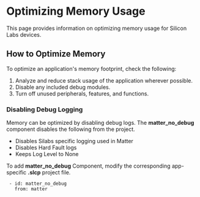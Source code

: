 # Optimizing Memory Usage

This page provides information on optimizing memory usage for Silicon Labs devices.
## How to Optimize Memory

To optimize an application's memory footprint, check the following:

1. Analyze and reduce stack usage of the application wherever possible.
2. Disable any included debug modules.
3. Turn off unused peripherals, features, and functions.

### Disabling Debug Logging

Memory can be optimized by disabling debug logs. The **matter_no_debug** component disables the following from the project.
  - Disables Silabs specific logging used in Matter
  - Disables Hard Fault logs
  - Keeps Log Level to None

To add **matter_no_debug** Component, modify the corresponding app-specific **.slcp** project file.

 ```shell
  - id: matter_no_debug  
    from: matter
```
